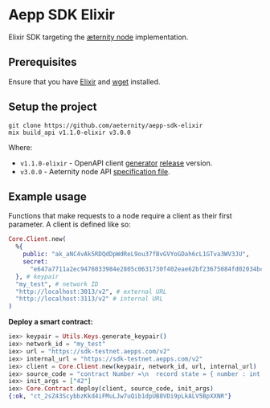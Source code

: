 # Aepp SDK Elixir

Elixir SDK targeting the [æternity node](https://github.com/aeternity/aeternity) implementation.

## Prerequisites
Ensure that you have [Elixir](https://elixir-lang.org/install.html) and [wget](https://www.gnu.org/software/wget/) installed.

## Setup the project

```
git clone https://github.com/aeternity/aepp-sdk-elixir
mix build_api v1.1.0-elixir v3.0.0
```
Where:
 - `v1.1.0-elixir` - OpenAPI client [generator](https://github.com/aeternity/openapi-generator/tree/elixir-adjustment#openapi-generator) [release](https://github.com/aeternity/openapi-generator/releases) version.
 - `v3.0.0` - Aeternity node API [specification file](https://github.com/aeternity/aeternity/blob/v3.0.0/config/swagger.yaml).

## Example usage
Functions that make requests to a node require a client as their first parameter. A client is defined like so:
```elixir
Core.Client.new(
  %{
    public: "ak_aNC4vAk5RDQdDpWdReL9ou37fBvGVYoGDah6cL1GTva3WV3JU",
    secret:
      "e647a7711a2ec9476033984e2805c0631730f402eae62bf23675084fd02034bc4bc297d3b621b99a229c3f9a3c0db1ce98573fc5d7098be2603357ba53340e2f"
  }, # keypair
  "my_test", # network ID
  "http://localhost:3013/v2", # external URL
  "http://localhost:3113/v2" # internal URL
)
```

**Deploy a smart contract:**
``` elixir
iex> keypair = Utils.Keys.generate_keypair()
iex> network_id = "my_test"
iex> url = "https://sdk-testnet.aepps.com/v2"
iex> internal_url = "https://sdk-testnet.aepps.com/v2"
iex> client = Core.Client.new(keypair, network_id, url, internal_url)
iex> source_code = "contract Number =\n  record state = { number : int }\n  function init(x : int) =\n    { number = x }\n  function add_to_number(x : int) = state.number + x"
iex> init_args = ["42"]
iex> Core.Contract.deploy(client, source_code, init_args)
{:ok, "ct_2sZ43ScybbzKkd4iFMuLJw7uQib1dpUB8VDi9pLkALV5BpXXNR"}
```
